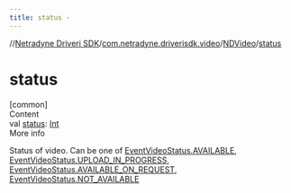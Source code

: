 ```yaml
---
title: status -
---
```

//[Netradyne Driveri SDK](../../index.md)/[com.netradyne.driverisdk.video](../index.md)/[NDVideo](index.md)/[status](status.md)



# status  
[common]  
Content  
val [status](status.md): [Int](https://kotlinlang.org/api/latest/jvm/stdlib/kotlin/-int/index.html)  
More info  


Status of video. Can be one of [EventVideoStatus.AVAILABLE](../../com.netradyne.driverisdk.events/-event-video-status/-companion/-a-v-a-i-l-a-b-l-e.md), [EventVideoStatus.UPLOAD_IN_PROGRESS](../../com.netradyne.driverisdk.events/-event-video-status/-companion/-u-p-l-o-a-d_-i-n_-p-r-o-g-r-e-s-s.md), [EventVideoStatus.AVAILABLE_ON_REQUEST](../../com.netradyne.driverisdk.events/-event-video-status/-companion/-a-v-a-i-l-a-b-l-e_-o-n_-r-e-q-u-e-s-t.md), [EventVideoStatus.NOT_AVAILABLE](../../com.netradyne.driverisdk.events/-event-video-status/-companion/-n-o-t_-a-v-a-i-l-a-b-l-e.md)

  



